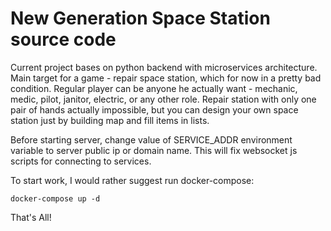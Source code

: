 # New Generation Space Station source code
  
Current project bases on python backend with microservices architecture. Main target for a game - repair space station, which for now in a pretty bad condition. Regular player can be anyone he actually want - mechanic, medic, pilot, janitor, electric, or any other role. Repair station with only one pair of hands actually impossible, but you can design your own space station just by building map and fill items in lists.  
  
Before starting server, change value of SERVICE_ADDR environment variable to server public ip or domain name. This will fix websocket js scripts for connecting to services. 

To start work, I would rather suggest run docker-compose:  
```
docker-compose up -d
```  
  
That's All!
